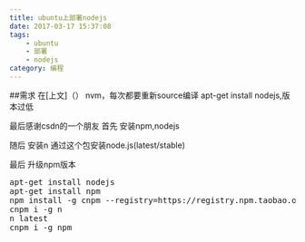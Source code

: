 ```yaml
---
title: ubuntu上部署nodejs
date: 2017-03-17 15:37:08
tags:
	- ubuntu
	- 部署
	- nodejs
category: 编程
---
```


##需求
在[上文]（）
nvm，每次都要重新source编译
apt-get install nodejs,版本过低


最后感谢csdn的一个朋友
首先
安装npm,nodejs

随后
安装n
通过这个包安装node.js(latest/stable)

最后
升级npm版本
<pre>
apt-get install nodejs
apt-get install npm
npm install -g cnpm --registry=https://registry.npm.taobao.org
cnpm i -g n
n latest
cnpm i -g npm
</pre>

